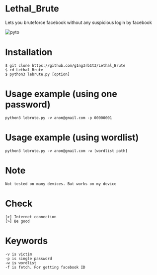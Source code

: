 # Lethal_Brute
Lets you bruteforce facebook without any suspicious login by facebook
<p align="left">
  <a><img title="pyto"src="https://img.shields.io/badge/100%25-Python-yellowgreen"></a>
</p>

# Installation
```
$ git clone https://github.com/g1ng3rb1t3/Lethal_Brute
$ cd Lethal_Brute
$ python3 lebrute.py [option]
```
# Usage example (using one password)
```
python3 lebrute.py -v anon@gmail.com -p 00000001
```
# Usage example (using wordlist)
```
python3 lebrute.py -v anon@gmail.com -w [wordlist path]
```
# Note
```
Not tested on many devices. But works on my device
```
# Check
```
[>] Internet connection
[>] Be good
```
# Keywords
```
-v is victim
-p is single password
-w is wordlist
-f is fetch. For getting facebook ID
```
